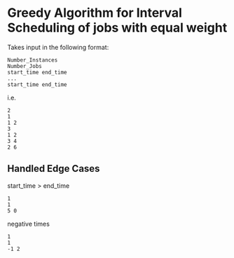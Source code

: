 # Greedy Algorithm for Interval Scheduling of jobs with equal weight
Takes input in the following format:

```
Number_Instances
Number_Jobs
start_time end_time
...
start_time end_time
```

i.e.
```
2
1
1 2
3
1 2
3 4
2 6
```
## Handled Edge Cases
start_time > end_time    
```
1
1
5 0
```
negative times
```
1
1
-1 2
```
